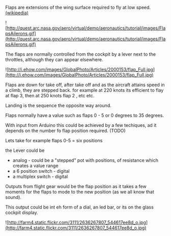 Flaps are extensions of the wing surface required to fly at low speed. [(wikipedia)](http://en.wikipedia.org/wiki/Flap_%28aircraft%29)

![http://quest.arc.nasa.gov/aero/virtual/demo/aeronautics/tutorial/images/FlapsAilerons.gif](http://quest.arc.nasa.gov/aero/virtual/demo/aeronautics/tutorial/images/FlapsAilerons.gif)

The flaps are normally controlled from the cockpit by a lever next to the throttles, although they can appear elsewhere.

![http://i.ehow.com/images/GlobalPhoto/Articles/2000153/flap_Full.jpg](http://i.ehow.com/images/GlobalPhoto/Articles/2000153/flap_Full.jpg)

Flaps are down for take off, after take off and as the aircraft attains speed in a climb, they are stepped back. for example at 220 knots its efficient to flay at flap 3, then at 250 knots flap 2 , etc etc.

Landing is the sequence the opposite way around.

Flaps normally have a value such as flaps 0 - 5 or 0 degrees to 35 degrees.

With input from Arduino this could be achieved by a few techiques, ad it depends on the number fo flap position required. (TODO)

Lets take for example flaps 0-5 = six positions

the Lever could be
  * analog -  could be a "stepped" pot with positions, of resistance which creates a value range
  * a 6 position switch - digital
  * a multiplex switch - digital

Outputs from flight gear would be the flap position as it takes a few moments for the flaps to mode to the new position (as we all know that sound).

This output could be int eh form of a dial, an led bar, or its on the glass cockpit display.

![http://farm4.static.flickr.com/3111/2636267807_544617ee8d_o.jpg](http://farm4.static.flickr.com/3111/2636267807_544617ee8d_o.jpg)
